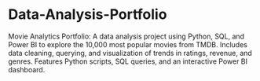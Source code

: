 # Data-Analysis-Portfolio
Movie Analytics Portfolio: A data analysis project using Python, SQL, and Power BI to explore the 10,000 most popular movies from TMDB. Includes data cleaning, querying, and visualization of trends in ratings, revenue, and genres. Features Python scripts, SQL queries, and an interactive Power BI dashboard.
